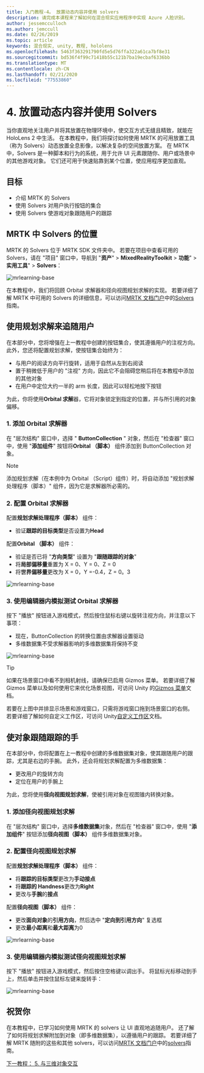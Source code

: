 ```yaml
---
title: 入门教程-4。 放置动态内容并使用 solvers
description: 请完成本课程来了解如何在混合现实应用程序中实现 Azure 人脸识别。
author: jessemcculloch
ms.author: jemccull
ms.date: 02/26/2019
ms.topic: article
keywords: 混合现实, unity, 教程, hololens
ms.openlocfilehash: 5463f363291790fd5e5d76ffa322a61ca7bf8e31
ms.sourcegitcommit: bd536f4f99c71418b55c121b7ba19ecbaf6336bb
ms.translationtype: MT
ms.contentlocale: zh-CN
ms.lasthandoff: 02/21/2020
ms.locfileid: "77553860"
---
```

# <a name="4-placing-dynamic-content-and-using-solvers"></a>4. 放置动态内容并使用 Solvers
<!-- Consider renaming to 'Placing dynamic content using Solvers' -->

当你直观地关注用户并将其放置在物理环境中，使交互方式无缝且精致，就能在 HoloLens 2 中生活。 在本教程中，我们将探讨如何使用 MRTK 的可用放置工具（称为 Solvers）动态放置全息影像，以解决复杂的空间放置方案。 在 MRTK 中，Solvers 是一种脚本和行为的系统，用于允许 UI 元素跟随你、用户或场景中的其他游戏对象。 它们还可用于快速贴靠到某个位置，使应用程序更加直观。

## <a name="objectives"></a>目标

* 介绍 MRTK 的 Solvers
* 使用 Solvers 对用户执行按钮的集合
* 使用 Solvers 使游戏对象跟随用户的跟踪

## <a name="location-of-solvers-in-the-mrtk"></a>MRTK 中 Solvers 的位置

 MRTK 的 Solvers 位于 MRTK SDK 文件夹中。 若要在项目中查看可用的 Solvers，请在 "项目" 窗口中，导航到 "**资产**" > **MixedRealityToolkit** > **功能**" > **实用工具**" > **Solvers**：

![mrlearning-base](images/mrlearning-base/tutorial3-section1-step1-1.png)

在本教程中，我们将回顾 Orbital 求解器和径向视图规划求解的实现。 若要详细了解 MRTK 中可用的 Solvers 的详细信息，可以访问[MRTK 文档门户](https://microsoft.github.io/MixedRealityToolkit-Unity/README.html)中的[Solvers](https://microsoft.github.io/MixedRealityToolkit-Unity/Documentation/README_Solver.html)指南。

## <a name="use-a-solver-to-follow-the-user"></a>使用规划求解来追随用户
<!-- Consider renaming to 'Use a Solver to have an object follow the user' -->

在本部分中，您将增强在上一教程中创建的按钮集合，使其遵循用户的注视方向。 此外，您还将配置规划求解，使按钮集合始终为：

* 与用户的阅读方向平行旋转，适用于自然从左到右阅读
* 置于稍微低于用户的 "注视" 方向，因此它不会阻碍您稍后将在本教程中添加的其他对象
* 在用户中定位大约一半的 arm 长度，因此可以轻松地按下按钮

为此，你将使用**Orbital 求解**器，它将对象锁定到指定的位置，并与所引用的对象偏移。

### <a name="1-add-the-orbital-solver"></a>1. 添加 Orbital 求解器

在 "层次结构" 窗口中，选择 " **ButtonCollection** " 对象，然后在 "检查器" 窗口中，使用 "**添加组件**" 按钮将**Orbital （脚本）** 组件添加到 ButtonCollection 对象。

> [!NOTE]
> 添加规划求解（在本例中为 Orbital （Script）组件）时，将自动添加 "规划求解处理程序（脚本）" 组件，因为它是求解器所必需的。

### <a name="2-configure-the-orbital-solver"></a>2. 配置 Orbital 求解器

配置**规划求解处理程序（脚本）** 组件：

* 验证**跟踪的目标类型**是否设置为**Head**

配置**Orbital （脚本）** 组件：

* 验证是否已将 "**方向类型**" 设置为 "**跟随跟踪的对象**"
* 将**局部偏移量**重置为 X = 0、Y = 0、Z = 0
* 将**世界偏移量**更改为 X = 0，Y =-0.4，Z = 0。3

![mrlearning-base](images/mrlearning-base/tutorial3-section2-step2-1.png)

### <a name="3-test-the-orbital-solver-using-the-in-editor-simulation"></a>3. 使用编辑器内模拟测试 Orbital 求解器

按下 "播放" 按钮进入游戏模式，然后按住鼠标右键以旋转注视方向，并注意以下事项：

* 现在，ButtonCollection 的转换位置由求解器设置驱动
* 多维数据集不受求解器影响的多维数据集将保持不变

![mrlearning-base](images/mrlearning-base/tutorial3-section2-step3-1.png)

> [!TIP]
> 如果在场景窗口中看不到相机射线，请确保已启用 Gizmos 菜单。 若要详细了解 Gizmos 菜单以及如何使用它来优化场景视图，可访问 Unity 的<a href="https://docs.unity3d.com/Manual/GizmosMenu.html" target="_blank">Gizmos 菜单</a>文档。
>
> 若要在上图中并排显示场景和游戏窗口，只需将游戏窗口拖到场景窗口的右侧。 若要详细了解如何自定义工作区，可访问 Unity<a href="https://docs.unity3d.com/Manual/CustomizingYourWorkspace.html" target="_blank">自定义工作区</a>文档。

## <a name="enabling-objects-to-follow-tracked-hands"></a>使对象跟随跟踪的手

在本部分中，你将配置在上一教程中创建的多维数据集对象，使其跟随用户的跟踪，尤其是右边的手腕。 此外，还会将规划求解配置为多维数据集：

* 更改用户的旋转方向
* 定位在用户的手腕上

为此，您将使用**径向视图规划求解**，使被引用对象在视图锥内转换对象。

### <a name="1-add-the-radial-view-solver"></a>1. 添加径向视图规划求解

在 "层次结构" 窗口中，选择**多维数据集**对象，然后在 "检查器" 窗口中，使用 "**添加组件**" 按钮添加**径向视图（脚本）** 组件多维数据集对象。

### <a name="2-configure-the-radial-view-solver"></a>2. 配置径向视图规划求解

配置**规划求解处理程序（脚本）** 组件：

* 将**跟踪的目标类型**更改为**手动接点**
* 将**跟踪的 Handness**更改为**Right**
* 更改与**手腕**的**接点**

配置**径向视图（脚本）** 组件：

* 更改**面向对象**的**引用方向**，然后选中 "**定向到引用方向**" 复选框
* 更改**最小距离**和**最大距离**为0

![mrlearning-base](images/mrlearning-base/tutorial3-section3-step2-1.png)

### <a name="3-test-the-radial-view-solver-using-the-in-editor-simulation"></a>3. 使用编辑器内模拟测试径向视图规划求解

按下 "播放" 按钮进入游戏模式，然后按住空格键以调出手。 将鼠标光标移动到手上，然后单击并按住鼠标左键来旋转手：

![mrlearning-base](images/mrlearning-base/tutorial3-section3-step3-1.png)

## <a name="congratulations"></a>祝贺你

在本教程中，已学习如何使用 MRTK 的 solvers 让 UI 直观地追随用户。 还了解了如何将规划求解附加到对象（即多维数据集），以遵循用户的跟踪。 若要详细了解 MRTK 随附的这些和其他 solvers，可以访问[MRTK 文档门户](https://microsoft.github.io/MixedRealityToolkit-Unity/README.html)中的[solvers](https://microsoft.github.io/MixedRealityToolkit-Unity/Documentation/README_Solver.html)指南。

[下一教程： 5. 与三维对象交互](mrlearning-base-ch4.md)
